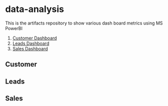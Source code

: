 # data-analysis
This is the artifacts repository to show various dash board metrics using MS PowerBI
<!-- TOC depthFrom:2 depthTo:6 withLinks:1 updateOnSave:1 orderedList:0 -->
1. [Customer Dashboard](#customer)
2. [Leads Dashboard](#leads)
3. [Sales Dashboard](#sales)

<!-- /TOC -->

## Customer




## Leads




## Sales



